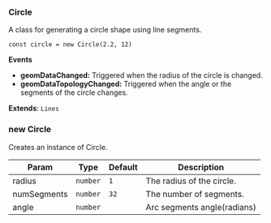 <a name="Circle"></a>

### Circle 
A class for generating a circle shape using line segments.

```
const circle = new Circle(2.2, 12)
```

**Events**
* **geomDataChanged:** Triggered when the radius of the circle is changed.
* **geomDataTopologyChanged:** Triggered when the angle or the segments of the circle changes.


**Extends**: <code>Lines</code>  
<a name="new_Circle_new"></a>

### new Circle
Creates an instance of Circle.


| Param | Type | Default | Description |
| --- | --- | --- | --- |
| radius | <code>number</code> | <code>1</code> | The radius of the circle. |
| numSegments | <code>number</code> | <code>32</code> | The number of segments. |
| angle | <code>number</code> |  | Arc segments angle(radians) |

